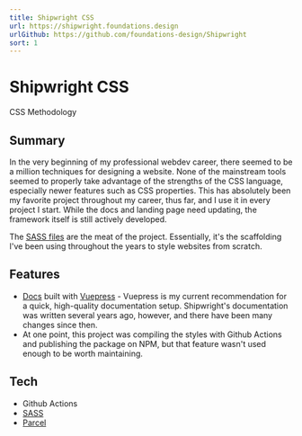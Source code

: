 ```yaml
---
title: Shipwright CSS
url: https://shipwright.foundations.design
urlGithub: https://github.com/foundations-design/Shipwright
sort: 1
---
```


# Shipwright CSS

CSS Methodology

## Summary

In the very beginning of my professional webdev career, there seemed to be a million techniques for designing a website. None of the mainstream tools seemed to properly take advantage of the strengths of the CSS language, especially newer features such as CSS properties. This has absolutely been my favorite project throughout my career, thus far, and I use it in every project I start. While the docs and landing page need updating, the framework itself is still actively developed.

The [SASS files](https://github.com/foundations-design/Shipwright-Blueprints/) are the meat of the project. Essentially, it's the scaffolding I've been using throughout the years to style websites from scratch.

## Features

- [Docs](https://shipwright.foundations.design/docs/) built with [Vuepress](https://vuepress.vuejs.org/) - Vuepress is my current recommendation for a quick, high-quality documentation setup. Shipwright's documentation was written several years ago, however, and there have been many changes since then.
- At one point, this project was compiling the styles with Github Actions and publishing the package on NPM, but that feature wasn't used enough to be worth maintaining.

## Tech

- Github Actions
- [SASS](https://sass-lang.com/)
- [Parcel](https://parceljs.org/)
